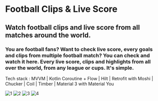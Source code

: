 # Football Clips & Live Score
## Watch football clips and live score from all matches around the world.

### You are football fans? Want to check live score, every goals and clips from multiple football match? You can check and watch it here. Every live score, clips and highlights from all over the world, from any league or cups. It's simple.

Tech stack : MVVM | Kotlin Coroutine + Flow | Hilt | Retrofit with Moshi | Chucker | Coil | Timber | Material 3 with Material You

![1](https://user-images.githubusercontent.com/32137098/200469904-a7d46d94-a411-4b2c-b520-147f61c2a200.png)
![2](https://user-images.githubusercontent.com/32137098/200469910-ff971efe-e27a-496b-abdf-4b4d45e7d80b.png)
![3](https://user-images.githubusercontent.com/32137098/200469915-2bad8797-2bf6-4195-95b6-ec4fa349da0f.png)
![4](https://user-images.githubusercontent.com/32137098/200469921-cbffdc0f-c907-4d11-a05f-edb85c8f68b3.png)
